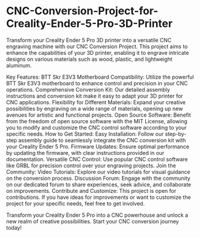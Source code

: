 # CNC-Conversion-Project-for-Creality-Ender-5-Pro-3D-Printer
Transform your Creality Ender 5 Pro 3D printer into a versatile CNC engraving machine with our CNC Conversion Project. This project aims to enhance the capabilities of your 3D printer, enabling it to engrave intricate designs on various materials such as wood, plastic, and lightweight aluminum.


Key Features:
BTT Skr E3V3 Motherboard Compatibility: Utilize the powerful BTT Skr E3V3 motherboard to enhance control and precision in your CNC operations.
Comprehensive Conversion Kit: Our detailed assembly instructions and conversion kit make it easy to adapt your 3D printer for CNC applications.
Flexibility for Different Materials: Expand your creative possibilities by engraving on a wide range of materials, opening up new avenues for artistic and functional projects.
Open Source Software: Benefit from the freedom of open source software with the MIT License, allowing you to modify and customize the CNC control software according to your specific needs.
How to Get Started:
Easy Installation: Follow our step-by-step assembly guide to seamlessly integrate the CNC conversion kit with your Creality Ender 5 Pro.
Firmware Updates: Ensure optimal performance by updating the firmware, with clear instructions provided in our documentation.
Versatile CNC Control: Use popular CNC control software like GRBL for precision control over your engraving projects.
Join the Community:
Video Tutorials: Explore our video tutorials for visual guidance on the conversion process.
Discussion Forum: Engage with the community on our dedicated forum to share experiences, seek advice, and collaborate on improvements.
Contribute and Customize:
This project is open for contributions. If you have ideas for improvements or want to customize the project for your specific needs, feel free to get involved.

Transform your Creality Ender 5 Pro into a CNC powerhouse and unlock a new realm of creative possibilities. Start your CNC conversion journey today!
